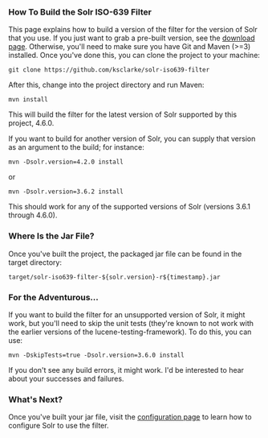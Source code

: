 ### How To Build the Solr ISO-639 Filter

This page explains how to build a version of the filter for the version of Solr that you use.  If you just want to grab a pre-built version, see the [download page](download.html).  Otherwise, you'll need to make sure you have Git and Maven (>=3) installed.  Once you've done this, you can clone the project to your machine:

    git clone https://github.com/ksclarke/solr-iso639-filter

After this, change into the project directory and run Maven:

    mvn install

This will build the filter for the latest version of Solr supported by this project, 4.6.0.

If you want to build for another version of Solr, you can supply that version as an argument to the build; for instance:

    mvn -Dsolr.version=4.2.0 install

or

    mvn -Dsolr.version=3.6.2 install

This should work for any of the supported versions of Solr (versions 3.6.1 through 4.6.0).

### Where Is the Jar File?

Once you've built the project, the packaged jar file can be found in the target directory:

    target/solr-iso639-filter-${solr.version}-r${timestamp}.jar

### For the Adventurous...

If you want to build the filter for an unsupported version of Solr, it might work, but you'll need to skip the unit tests (they're known to not work with the earlier versions of the lucene-testing-framework).  To do this, you can use:

    mvn -DskipTests=true -Dsolr.version=3.6.0 install

If you don't see any build errors, it might work.  I'd be interested to hear about your successes and failures.

### What's Next?

Once you've built your jar file, visit the [configuration page](configure.html "Configure the Solr ISO-69 Filter") to learn how to configure Solr to use the filter.